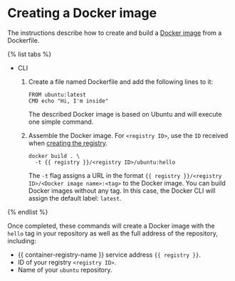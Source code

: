 # Creating a Docker image

The instructions describe how to create and build a [Docker image](../../concepts/docker-image.md) from a Dockerfile.

{% list tabs %}

- CLI

  1. Create a file named Dockerfile and add the following lines to it:

     ```
     FROM ubuntu:latest
     CMD echo "Hi, I'm inside"
     ```

     The described Docker image is based on Ubuntu and will execute one simple command.
  1. Assemble the Docker image. For `<registry ID>`, use the `ID` received when [creating the registry](../registry/registry-create.md).

     ```
     docker build . \
       -t {{ registry }}/<registry ID>/ubuntu:hello
     ```

     The `-t` flag assigns a URL in the format `{{ registry }}/<registry ID>/<Docker image name>:<tag>` to the Docker image. You can build Docker images without any tag. In this case, the Docker CLI will assign the default label: `latest`.

{% endlist %}

Once completed, these commands will create a Docker image with the `hello` tag in your repository as well as the full address of the repository, including:
* {{ container-registry-name }} service address `{{ registry }}`.
* ID of your registry `<registry ID>`.
* Name of your `ubuntu` repository.